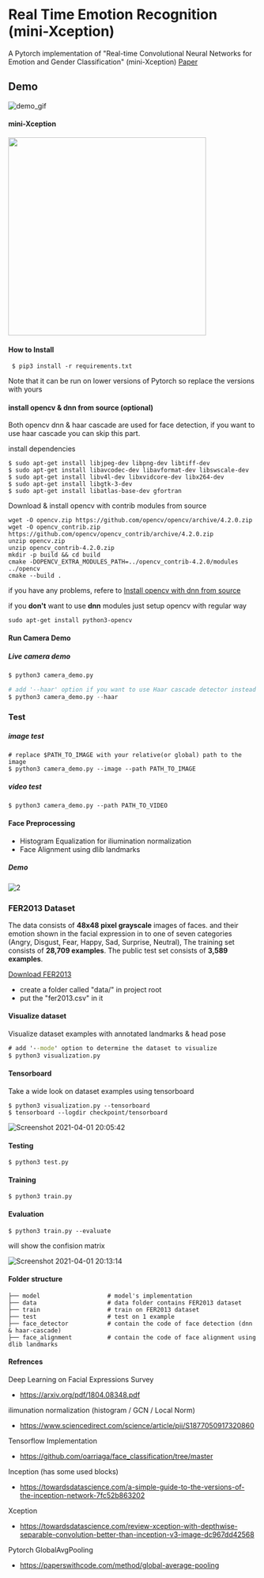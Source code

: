 
# Real Time Emotion Recognition (mini-Xception)

A Pytorch implementation of "Real-time Convolutional Neural Networks for Emotion and Gender Classification" (mini-Xception) [Paper](https://arxiv.org/pdf/1710.07557.pdf)


## Demo

![demo_gif](1.gif)

#### mini-Xception
<img src="https://user-images.githubusercontent.com/35613645/113336812-365cef80-9327-11eb-992a-f88bf18db550.png" width="400" height="400">


#### How to Install
```
 $ pip3 install -r requirements.txt
 ```
 Note that it can be run on lower versions of Pytorch so replace the versions with yours

#### install opencv & dnn from source (optional)
Both opencv dnn & haar cascade are used for face detection, if you want to use haar cascade you can skip this part.

install dependencies 
```
$ sudo apt-get install libjpeg-dev libpng-dev libtiff-dev
$ sudo apt-get install libavcodec-dev libavformat-dev libswscale-dev
$ sudo apt-get install libv4l-dev libxvidcore-dev libx264-dev
$ sudo apt-get install libgtk-3-dev
$ sudo apt-get install libatlas-base-dev gfortran
```
Download & install opencv with contrib modules from source
```
wget -O opencv.zip https://github.com/opencv/opencv/archive/4.2.0.zip
wget -O opencv_contrib.zip https://github.com/opencv/opencv_contrib/archive/4.2.0.zip
unzip opencv.zip
unzip opencv_contrib-4.2.0.zip
mkdir -p build && cd build
cmake -DOPENCV_EXTRA_MODULES_PATH=../opencv_contrib-4.2.0/modules ../opencv
cmake --build .
```
if you have any problems, refere to [Install opencv with dnn from source](https://docs.opencv.org/master/d7/d9f/tutorial_linux_install.html)

if you **don't** want to use **dnn** modules just setup opencv with regular way
```
sudo apt-get install python3-opencv
```

#### Run Camera Demo
##### Live camera demo 
```python
$ python3 camera_demo.py

# add '--haar' option if you want to use Haar cascade detector instead of dnn opencv face detector
$ python3 camera_demo.py --haar
```

### Test 
##### image test
```
# replace $PATH_TO_IMAGE with your relative(or global) path to the image 
$ python3 camera_demo.py --image --path PATH_TO_IMAGE
```
##### video test
```
$ python3 camera_demo.py --path PATH_TO_VIDEO
```


#### Face Preprocessing
- Histogram Equalization for iliumination normalization 
- Face Alignment using dlib landmarks
##### Demo

![2](https://user-images.githubusercontent.com/35613645/116496346-22b09480-a8a5-11eb-9715-cefb41d221cc.gif)


### FER2013 Dataset
The data consists of **48x48 pixel grayscale** images of faces. and their emotion shown in the facial expression in to one of seven categories (Angry, Disgust, Fear, Happy, Sad, Surprise, Neutral), The training set consists of **28,709 examples**. The public test set consists of **3,589 examples**.

[Download FER2013](https://www.kaggle.com/deadskull7/fer2013)
- create a folder called "data/" in project root
- put the "fer2013.csv" in it


#### Visualize dataset
Visualize dataset examples with annotated landmarks & head pose 
```cmd
# add '--mode' option to determine the dataset to visualize
$ python3 visualization.py
```
#### Tensorboard 
Take a wide look on dataset examples using tensorboard
```
$ python3 visualization.py --tensorboard
$ tensorboard --logdir checkpoint/tensorboard
```
![Screenshot 2021-04-01 20:05:42](https://user-images.githubusercontent.com/35613645/113335766-aff3de00-9325-11eb-8c07-66379e53a65d.png)



#### Testing
```
$ python3 test.py
```

#### Training 
```
$ python3 train.py
```
#### Evaluation
```
$ python3 train.py --evaluate
```
will show the confision matrix

![Screenshot 2021-04-01 20:13:14](https://user-images.githubusercontent.com/35613645/113336651-04e42400-9327-11eb-8aa1-d52d78eb0ad5.png)

#### Folder structure    
    ├── model					# model's implementation
    ├── data					# data folder contains FER2013 dataset
    ├── train					# train on FER2013 dataset 
    ├── test					# test on 1 example
    ├── face_detector			# contain the code of face detection (dnn & haar-cascade)
    ├── face_alignment			# contain the code of face alignment using dlib landmarks


#### Refrences
Deep Learning on Facial Expressions Survey
- https://arxiv.org/pdf/1804.08348.pdf

ilimunation normalization (histogram / GCN / Local Norm)
- https://www.sciencedirect.com/science/article/pii/S1877050917320860

Tensorflow Implementation
- https://github.com/oarriaga/face_classification/tree/master

Inception (has some used blocks)
- https://towardsdatascience.com/a-simple-guide-to-the-versions-of-the-inception-network-7fc52b863202

Xception
- https://towardsdatascience.com/review-xception-with-depthwise-separable-convolution-better-than-inception-v3-image-dc967dd42568

Pytorch GlobalAvgPooling
- https://paperswithcode.com/method/global-average-pooling



